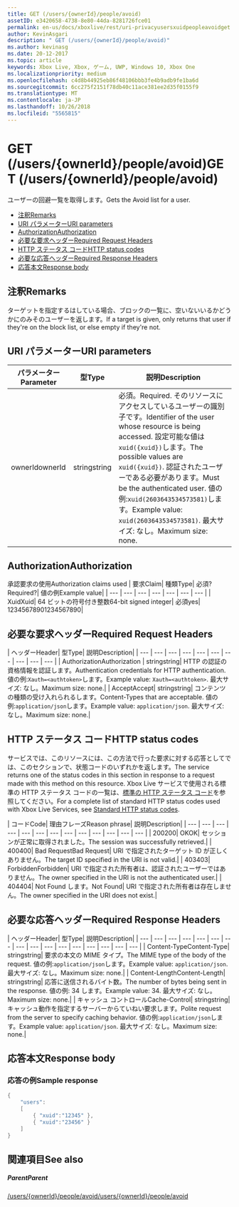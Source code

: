 ```yaml
---
title: GET (/users/{ownerId}/people/avoid)
assetID: e3420658-4738-8e80-44da-8281726fce01
permalink: en-us/docs/xboxlive/rest/uri-privacyusersxuidpeopleavoidget.html
author: KevinAsgari
description: " GET (/users/{ownerId}/people/avoid)"
ms.author: kevinasg
ms.date: 20-12-2017
ms.topic: article
keywords: Xbox Live, Xbox, ゲーム, UWP, Windows 10, Xbox One
ms.localizationpriority: medium
ms.openlocfilehash: c4d8b44925eb86f48106bbb3fe4b9adb9fe1ba6d
ms.sourcegitcommit: 6cc275f2151f78db40c11ace381ee2d35f0155f9
ms.translationtype: MT
ms.contentlocale: ja-JP
ms.lasthandoff: 10/26/2018
ms.locfileid: "5565815"
---
```

# <a name="get-usersowneridpeopleavoid"></a><span data-ttu-id="d3e4e-104">GET (/users/{ownerId}/people/avoid)</span><span class="sxs-lookup"><span data-stu-id="d3e4e-104">GET (/users/{ownerId}/people/avoid)</span></span>
<span data-ttu-id="d3e4e-105">ユーザーの回避一覧を取得します。</span><span class="sxs-lookup"><span data-stu-id="d3e4e-105">Gets the Avoid list for a user.</span></span>

  * [<span data-ttu-id="d3e4e-106">注釈</span><span class="sxs-lookup"><span data-stu-id="d3e4e-106">Remarks</span></span>](#ID4EQ)
  * [<span data-ttu-id="d3e4e-107">URI パラメーター</span><span class="sxs-lookup"><span data-stu-id="d3e4e-107">URI parameters</span></span>](#ID4EZ)
  * [<span data-ttu-id="d3e4e-108">Authorization</span><span class="sxs-lookup"><span data-stu-id="d3e4e-108">Authorization</span></span>](#ID4EEB)
  * [<span data-ttu-id="d3e4e-109">必要な要求ヘッダー</span><span class="sxs-lookup"><span data-stu-id="d3e4e-109">Required Request Headers</span></span>](#ID4EJC)
  * [<span data-ttu-id="d3e4e-110">HTTP ステータス コード</span><span class="sxs-lookup"><span data-stu-id="d3e4e-110">HTTP status codes</span></span>](#ID4EYD)
  * [<span data-ttu-id="d3e4e-111">必要な応答ヘッダー</span><span class="sxs-lookup"><span data-stu-id="d3e4e-111">Required Response Headers</span></span>](#ID4E1F)
  * [<span data-ttu-id="d3e4e-112">応答本文</span><span class="sxs-lookup"><span data-stu-id="d3e4e-112">Response body</span></span>](#ID4ESH)

<a id="ID4EQ"></a>


## <a name="remarks"></a><span data-ttu-id="d3e4e-113">注釈</span><span class="sxs-lookup"><span data-stu-id="d3e4e-113">Remarks</span></span>

<span data-ttu-id="d3e4e-114">ターゲットを指定するはしている場合、ブロックの一覧に、空いないいるかどうかにのみそのユーザーを返します。</span><span class="sxs-lookup"><span data-stu-id="d3e4e-114">If a target is given, only returns that user if they're on the block list, or else empty if they're not.</span></span>

<a id="ID4EZ"></a>


## <a name="uri-parameters"></a><span data-ttu-id="d3e4e-115">URI パラメーター</span><span class="sxs-lookup"><span data-stu-id="d3e4e-115">URI parameters</span></span>

| <span data-ttu-id="d3e4e-116">パラメーター</span><span class="sxs-lookup"><span data-stu-id="d3e4e-116">Parameter</span></span>| <span data-ttu-id="d3e4e-117">型</span><span class="sxs-lookup"><span data-stu-id="d3e4e-117">Type</span></span>| <span data-ttu-id="d3e4e-118">説明</span><span class="sxs-lookup"><span data-stu-id="d3e4e-118">Description</span></span>|
| --- | --- | --- |
| <span data-ttu-id="d3e4e-119">ownerId</span><span class="sxs-lookup"><span data-stu-id="d3e4e-119">ownerId</span></span>| <span data-ttu-id="d3e4e-120">string</span><span class="sxs-lookup"><span data-stu-id="d3e4e-120">string</span></span>| <span data-ttu-id="d3e4e-121">必須。</span><span class="sxs-lookup"><span data-stu-id="d3e4e-121">Required.</span></span> <span data-ttu-id="d3e4e-122">そのリソースにアクセスしているユーザーの識別子です。</span><span class="sxs-lookup"><span data-stu-id="d3e4e-122">Identifier of the user whose resource is being accessed.</span></span> <span data-ttu-id="d3e4e-123">設定可能な値は<code>xuid({xuid})</code>します。</span><span class="sxs-lookup"><span data-stu-id="d3e4e-123">The possible values are <code>xuid({xuid})</code>.</span></span> <span data-ttu-id="d3e4e-124">認証されたユーザーである必要があります。</span><span class="sxs-lookup"><span data-stu-id="d3e4e-124">Must be the authenticated user.</span></span> <span data-ttu-id="d3e4e-125">値の例:<code>xuid(2603643534573581)</code>します。</span><span class="sxs-lookup"><span data-stu-id="d3e4e-125">Example value: <code>xuid(2603643534573581)</code>.</span></span> <span data-ttu-id="d3e4e-126">最大サイズ: なし。</span><span class="sxs-lookup"><span data-stu-id="d3e4e-126">Maximum size: none.</span></span> |

<a id="ID4EEB"></a>


## <a name="authorization"></a><span data-ttu-id="d3e4e-127">Authorization</span><span class="sxs-lookup"><span data-stu-id="d3e4e-127">Authorization</span></span>

<span data-ttu-id="d3e4e-128">承認要求の使用</span><span class="sxs-lookup"><span data-stu-id="d3e4e-128">Authorization claims used</span></span> | <span data-ttu-id="d3e4e-129">要求</span><span class="sxs-lookup"><span data-stu-id="d3e4e-129">Claim</span></span>| <span data-ttu-id="d3e4e-130">種類</span><span class="sxs-lookup"><span data-stu-id="d3e4e-130">Type</span></span>| <span data-ttu-id="d3e4e-131">必須?</span><span class="sxs-lookup"><span data-stu-id="d3e4e-131">Required?</span></span>| <span data-ttu-id="d3e4e-132">値の例</span><span class="sxs-lookup"><span data-stu-id="d3e4e-132">Example value</span></span>|
| --- | --- | --- | --- | --- | --- | --- |
| <span data-ttu-id="d3e4e-133">Xuid</span><span class="sxs-lookup"><span data-stu-id="d3e4e-133">Xuid</span></span>| <span data-ttu-id="d3e4e-134">64 ビットの符号付き整数</span><span class="sxs-lookup"><span data-stu-id="d3e4e-134">64-bit signed integer</span></span>| <span data-ttu-id="d3e4e-135">必須</span><span class="sxs-lookup"><span data-stu-id="d3e4e-135">yes</span></span>| <span data-ttu-id="d3e4e-136">1234567890</span><span class="sxs-lookup"><span data-stu-id="d3e4e-136">1234567890</span></span>|

<a id="ID4EJC"></a>


## <a name="required-request-headers"></a><span data-ttu-id="d3e4e-137">必要な要求ヘッダー</span><span class="sxs-lookup"><span data-stu-id="d3e4e-137">Required Request Headers</span></span>

| <span data-ttu-id="d3e4e-138">ヘッダー</span><span class="sxs-lookup"><span data-stu-id="d3e4e-138">Header</span></span>| <span data-ttu-id="d3e4e-139">型</span><span class="sxs-lookup"><span data-stu-id="d3e4e-139">Type</span></span>| <span data-ttu-id="d3e4e-140">説明</span><span class="sxs-lookup"><span data-stu-id="d3e4e-140">Description</span></span>|
| --- | --- | --- | --- | --- | --- | --- | --- | --- | --- |
| <span data-ttu-id="d3e4e-141">Authorization</span><span class="sxs-lookup"><span data-stu-id="d3e4e-141">Authorization</span></span> | <span data-ttu-id="d3e4e-142">string</span><span class="sxs-lookup"><span data-stu-id="d3e4e-142">string</span></span>| <span data-ttu-id="d3e4e-143">HTTP の認証の資格情報を認証します。</span><span class="sxs-lookup"><span data-stu-id="d3e4e-143">Authentication credentials for HTTP authentication.</span></span> <span data-ttu-id="d3e4e-144">値の例:<code>Xauth=&lt;authtoken></code>します。</span><span class="sxs-lookup"><span data-stu-id="d3e4e-144">Example value: <code>Xauth=&lt;authtoken></code>.</span></span> <span data-ttu-id="d3e4e-145">最大サイズ: なし。</span><span class="sxs-lookup"><span data-stu-id="d3e4e-145">Maximum size: none.</span></span>|
| <span data-ttu-id="d3e4e-146">Accept</span><span class="sxs-lookup"><span data-stu-id="d3e4e-146">Accept</span></span>| <span data-ttu-id="d3e4e-147">string</span><span class="sxs-lookup"><span data-stu-id="d3e4e-147">string</span></span>| <span data-ttu-id="d3e4e-148">コンテンツの種類の受け入れられるします。</span><span class="sxs-lookup"><span data-stu-id="d3e4e-148">Content-Types that are acceptable.</span></span> <span data-ttu-id="d3e4e-149">値の例:<code>application/json</code>します。</span><span class="sxs-lookup"><span data-stu-id="d3e4e-149">Example value: <code>application/json</code>.</span></span> <span data-ttu-id="d3e4e-150">最大サイズ: なし。</span><span class="sxs-lookup"><span data-stu-id="d3e4e-150">Maximum size: none.</span></span>|

<a id="ID4EYD"></a>


## <a name="http-status-codes"></a><span data-ttu-id="d3e4e-151">HTTP ステータス コード</span><span class="sxs-lookup"><span data-stu-id="d3e4e-151">HTTP status codes</span></span>

<span data-ttu-id="d3e4e-152">サービスでは、このリソースには、この方法で行った要求に対する応答としてでは、このセクションで、状態コードのいずれかを返します。</span><span class="sxs-lookup"><span data-stu-id="d3e4e-152">The service returns one of the status codes in this section in response to a request made with this method on this resource.</span></span> <span data-ttu-id="d3e4e-153">Xbox Live サービスで使用される標準の HTTP ステータス コードの一覧は、[標準の HTTP ステータス コード](../../additional/httpstatuscodes.md)を参照してください。</span><span class="sxs-lookup"><span data-stu-id="d3e4e-153">For a complete list of standard HTTP status codes used with Xbox Live Services, see [Standard HTTP status codes](../../additional/httpstatuscodes.md).</span></span>

| <span data-ttu-id="d3e4e-154">コード</span><span class="sxs-lookup"><span data-stu-id="d3e4e-154">Code</span></span>| <span data-ttu-id="d3e4e-155">理由フレーズ</span><span class="sxs-lookup"><span data-stu-id="d3e4e-155">Reason phrase</span></span>| <span data-ttu-id="d3e4e-156">説明</span><span class="sxs-lookup"><span data-stu-id="d3e4e-156">Description</span></span>|
| --- | --- | --- | --- | --- | --- | --- | --- | --- | --- | --- | --- | --- |
| <span data-ttu-id="d3e4e-157">200</span><span class="sxs-lookup"><span data-stu-id="d3e4e-157">200</span></span>| <span data-ttu-id="d3e4e-158">OK</span><span class="sxs-lookup"><span data-stu-id="d3e4e-158">OK</span></span>| <span data-ttu-id="d3e4e-159">セッションが正常に取得されました。</span><span class="sxs-lookup"><span data-stu-id="d3e4e-159">The session was successfully retrieved.</span></span>|
| <span data-ttu-id="d3e4e-160">400</span><span class="sxs-lookup"><span data-stu-id="d3e4e-160">400</span></span>| <span data-ttu-id="d3e4e-161">Bad Request</span><span class="sxs-lookup"><span data-stu-id="d3e4e-161">Bad Request</span></span>| <span data-ttu-id="d3e4e-162">URI で指定されたターゲット ID が正しくありません。</span><span class="sxs-lookup"><span data-stu-id="d3e4e-162">The target ID specified in the URI is not valid.</span></span>|
| <span data-ttu-id="d3e4e-163">403</span><span class="sxs-lookup"><span data-stu-id="d3e4e-163">403</span></span>| <span data-ttu-id="d3e4e-164">Forbidden</span><span class="sxs-lookup"><span data-stu-id="d3e4e-164">Forbidden</span></span>| <span data-ttu-id="d3e4e-165">URI で指定された所有者は、認証されたユーザーではありません。</span><span class="sxs-lookup"><span data-stu-id="d3e4e-165">The owner specified in the URI is not the authenticated user.</span></span>|
| <span data-ttu-id="d3e4e-166">404</span><span class="sxs-lookup"><span data-stu-id="d3e4e-166">404</span></span>| <span data-ttu-id="d3e4e-167">Not Found します。</span><span class="sxs-lookup"><span data-stu-id="d3e4e-167">Not Found</span></span>| <span data-ttu-id="d3e4e-168">URI で指定された所有者は存在しません。</span><span class="sxs-lookup"><span data-stu-id="d3e4e-168">The owner specified in the URI does not exist.</span></span>|

<a id="ID4E1F"></a>


## <a name="required-response-headers"></a><span data-ttu-id="d3e4e-169">必要な応答ヘッダー</span><span class="sxs-lookup"><span data-stu-id="d3e4e-169">Required Response Headers</span></span>

| <span data-ttu-id="d3e4e-170">ヘッダー</span><span class="sxs-lookup"><span data-stu-id="d3e4e-170">Header</span></span>| <span data-ttu-id="d3e4e-171">型</span><span class="sxs-lookup"><span data-stu-id="d3e4e-171">Type</span></span>| <span data-ttu-id="d3e4e-172">説明</span><span class="sxs-lookup"><span data-stu-id="d3e4e-172">Description</span></span>|
| --- | --- | --- | --- | --- | --- | --- | --- | --- | --- | --- | --- | --- | --- | --- | --- |
| <span data-ttu-id="d3e4e-173">Content-Type</span><span class="sxs-lookup"><span data-stu-id="d3e4e-173">Content-Type</span></span>| <span data-ttu-id="d3e4e-174">string</span><span class="sxs-lookup"><span data-stu-id="d3e4e-174">string</span></span>| <span data-ttu-id="d3e4e-175">要求の本文の MIME タイプ。</span><span class="sxs-lookup"><span data-stu-id="d3e4e-175">The MIME type of the body of the request.</span></span> <span data-ttu-id="d3e4e-176">値の例:<code>application/json</code>します。</span><span class="sxs-lookup"><span data-stu-id="d3e4e-176">Example value: <code>application/json</code>.</span></span> <span data-ttu-id="d3e4e-177">最大サイズ: なし。</span><span class="sxs-lookup"><span data-stu-id="d3e4e-177">Maximum size: none.</span></span>|
| <span data-ttu-id="d3e4e-178">Content-Length</span><span class="sxs-lookup"><span data-stu-id="d3e4e-178">Content-Length</span></span>| <span data-ttu-id="d3e4e-179">string</span><span class="sxs-lookup"><span data-stu-id="d3e4e-179">string</span></span>| <span data-ttu-id="d3e4e-180">応答に送信されるバイト数。</span><span class="sxs-lookup"><span data-stu-id="d3e4e-180">The number of bytes being sent in the response.</span></span> <span data-ttu-id="d3e4e-181">値の例: 34 します。</span><span class="sxs-lookup"><span data-stu-id="d3e4e-181">Example value: 34.</span></span> <span data-ttu-id="d3e4e-182">最大サイズ: なし。</span><span class="sxs-lookup"><span data-stu-id="d3e4e-182">Maximum size: none.</span></span>|
| <span data-ttu-id="d3e4e-183">キャッシュ コントロール</span><span class="sxs-lookup"><span data-stu-id="d3e4e-183">Cache-Control</span></span>| <span data-ttu-id="d3e4e-184">string</span><span class="sxs-lookup"><span data-stu-id="d3e4e-184">string</span></span>| <span data-ttu-id="d3e4e-185">キャッシュ動作を指定するサーバーからていねい要求します。</span><span class="sxs-lookup"><span data-stu-id="d3e4e-185">Polite request from the server to specify caching behavior.</span></span> <span data-ttu-id="d3e4e-186">値の例:<code>application/json</code>します。</span><span class="sxs-lookup"><span data-stu-id="d3e4e-186">Example value: <code>application/json</code>.</span></span> <span data-ttu-id="d3e4e-187">最大サイズ: なし。</span><span class="sxs-lookup"><span data-stu-id="d3e4e-187">Maximum size: none.</span></span>|

<a id="ID4ESH"></a>


## <a name="response-body"></a><span data-ttu-id="d3e4e-188">応答本文</span><span class="sxs-lookup"><span data-stu-id="d3e4e-188">Response body</span></span>

<a id="ID4EYH"></a>


### <a name="sample-response"></a><span data-ttu-id="d3e4e-189">応答の例</span><span class="sxs-lookup"><span data-stu-id="d3e4e-189">Sample response</span></span>


```cpp
{
    "users":
    [
        { "xuid":"12345" },
        { "xuid":"23456" }
    ]
}

```


<a id="ID4EDAAC"></a>


## <a name="see-also"></a><span data-ttu-id="d3e4e-190">関連項目</span><span class="sxs-lookup"><span data-stu-id="d3e4e-190">See also</span></span>

<a id="ID4EFAAC"></a>


##### <a name="parent"></a><span data-ttu-id="d3e4e-191">Parent</span><span class="sxs-lookup"><span data-stu-id="d3e4e-191">Parent</span></span>

[<span data-ttu-id="d3e4e-192">/users/{ownerId}/people/avoid</span><span class="sxs-lookup"><span data-stu-id="d3e4e-192">/users/{ownerId}/people/avoid</span></span>](uri-privacyusersxuidpeopleavoid.md)
